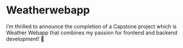# Weatherwebapp
  I’m thrilled to announce the completion of a Capstone project which is Weather Webapp that combines my passion for frontend and backend development! 🎉 
